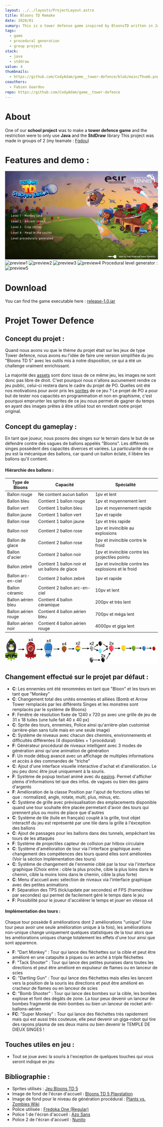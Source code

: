 ```yaml
---
layout: ../../layouts/ProjectLayout.astro
title: Bloons TD Remake
date: 2020/01
sumary: This is a tower defense game inspired by BloonsTD written in Java. It features multiple levels and procedurally generated content
tags: 
  - game
  - procedural generation
  - group project
stack:
  - java
  - stddraw
value: 4
thumbnails: 
  - https://github.com/CodyAdam/game__tower-defence/blob/main/Thumb.png?raw=true
coauthors: 
  - Fabien Goardou
repo: https://github.com/CodyAdam/game__tower-defence
---
```




# About

One of our **school project** was to make a **tower defence game** and the restriction were to only use **Java** and the **StdDraw** library
This project was made in groups of 2 (my teamate : [Fgdou](https://github.com/Fgdou))

# Features and demo :

![preview0](https://github.com/CodyAdam/game__tower-defence/blob/main/preview0.gif?raw=true)
![preview1](https://github.com/CodyAdam/game__tower-defence/blob/main/preview1.gif?raw=true)
![preview2](https://github.com/CodyAdam/game__tower-defence/blob/main/preview2.gif?raw=true)
![preview3](https://github.com/CodyAdam/game__tower-defence/blob/main/preview3.gif?raw=true)
![preview4](https://github.com/CodyAdam/game__tower-defence/blob/main/preview4.gif?raw=true)
Procedural level generator :
![preview5](https://github.com/CodyAdam/game__tower-defence/blob/main/preview5.gif?raw=true)

# Download 

You can find the game executable here : [release-1.0.jar](https://github.com/CodyAdam/game__tower-defence/releases/download/1.0/release-1.0.jar)

# Projet Tower Defence

## Concept du projet :

Quand nous avons vu que le thème du projet était sur les jeux de type Tower defence, nous avons eu l'idée de faire une version simplifiée du jeu "Bloons TD 5" avec les outils mis à notre disposition, ce qui a été un challenge vraiment enrichissant.

La majorité des [assets](https://en.wikipedia.org/wiki/Digital_asset) sont donc issus de ce même jeu, les images ne sont donc pas libre de droit. C'est pourquoi nous n'allons aucunement rendre ce jeu public, celui-ci restera dans le cadre du projet de PO. Quelles ont été nos motivations pour avoir pris les [sprites](<https://en.wikipedia.org/wiki/Sprite_(computer_graphics)>) de ce jeu ? Le projet de PO a pour but de tester nos capacités en programmation et non en graphisme, c'est pourquoi emprunter les sprites de ce jeu nous permet de gagner du temps en ayant des images prêtes à être utilisé tout en rendant notre projet original.

## Concept du gameplay :

En tant que joueur, nous posons des singes sur le terrain dans le but de se défendre contre des vagues de ballons appelés "Bloons". Les différents singes possèdent des capacités diverces et variées. La particularité de ce jeu est la mécanique des ballons, car quand un ballon éclate, il libère les ballons qu'il contient.

#### Hiérarchie des ballons :

| Type de Bloons      | Capacité                                      | Spécialité                                          |
| ------------------- | --------------------------------------------- | --------------------------------------------------- |
| Ballon rouge        | Ne contient aucun ballon                      | 1pv et lent                                         |
| Ballon bleu         | Contient 1 ballon rouge                       | 1pv et moyennement lent                             |
| Ballon vert         | Contient 1 ballon bleu                        | 1pv et moyennement rapide                           |
| Ballon jaune        | Contient 1 ballon vert                        | 1pv et rapide                                       |
| Ballon rose         | Contient 1 ballon jaune                       | 1pv et très rapide                                  |
| Ballon noir         | Contient 2 ballon rose                        | 1pv et invincible au explosions                     |
| Ballon de glace     | Contient 2 ballon rose                        | 1pv et invincible contre le froid                   |
| Ballon d'acier      | Contient 2 ballon noir                        | 1pv et invincible contre les projectiles pointu     |
| Ballon zebré        | Contient 1 ballon noir et un ballons de glace | 1pv et invincible contre les explosions et le froid |
| Ballon arc-en-ciel  | Contient 2 ballon zebré                       | 1pv et rapide                                       |
| Ballon céramic      | Contient 2 ballon arc-en-ciel                 | 10pv et lent                                        |
| Ballon aérien bleu  | Contient 4 ballon céramique                   | 200pv et très lent                                  |
| Ballon aérien rouge | Contient 4 ballon aérien bleu                 | 700pv et méga lent                                  |
| Ballon aérien noir  | Contient 4 ballon aérien rouge                | 4000pv et giga lent                                 |

![Voir image d'explication des Bloons "explication_ballon.png"](https://github.com/CodyAdam/game__tower-defence/raw/main/explication_ballon.png)


## Changement effectué sur le projet par défaut :

-   **C**: Les ennemies ont été renommées en tant que "Bloon" et les tours en tant que "Monkey"
-   **C**: Changement total des unités ennemies et alliées (Bomb et Arrow Tower remplacés par les différents Singes et les monstres sont remplacés par le système de Bloons)
-   **F**: Fenêtre de résolution fixée de 1240 x 720 px avec une grille de jeu de 31 x 18 tuiles (une tuile fait 40 x 40 px)
-   **C**: Sprite des tours, ennemies, Police ainsi qu'arrière-plan customisé (arrière-plan sans tuile mais en une seule image)
-   **C**: Système de niveaux avec chacun des chemins, environnements et difficultés différentes (4 disponibles + 1 procédural)
-   **F**: Générateur procédural de niveaux intelligent avec 3 modes de génération ainsi qu'une animation de génération
-   **F**: Un mode débug avancé avec un affichage de multiples informations et accès à des commandes de "triche"
-   **C**: Ajout d'une interface visuelle interactive d'achat et d'amélioration. Le jeu peu donc être joué uniquement à la souris.
-   **F**: Système de popup textuel animé avec du [easing](https://easings.net/fr). Permet d'afficher pleins d'informations tel que des infos. de vagues ou bien des gains d'argents
-   **F**: Amélioration de la classe Position par l'ajout de fonctions utiles tel que : normalized, angle, rotate, multi, plus, minus, etc.
-   **C**: Système de grille avec prévisualisation des emplacements disponible quand une tour souhaite être placée permetant d'avoir des tours qui prennent plus ou moins de place que d'autres
-   **C**: Système de tile (tuile en français) couplé à la grille, tout objet interactif du jeu est représenté par une tile dans la grille à l'éxception des ballons
-   **C**: Ajout de passages pour les ballons dans des tunnels, empêchant les tours de les attaqués
-   **F**: Système de projectiles capteur de collision par hitbox circulaire
-   **C**: Système d'amélioration de tour via l'interface graphique avec changement des compétences des tours quand elles sont améliorées (Voir la séction Implémentation des tours)
-   **C**: Système de changement de l'ennemie ciblé par la tour via l'interface graphique (Choix entre : cible la plus proche, cible la plus loins dans le chemin, cible la moins loins dans le chemin, cible la plus forte)
-   **C**: Menu d'accueil avec sélection de niveaux via l'interface graphique avec des petites animations
-   **F**: Séparation des TPS (tick/update par secondes) et FPS (frame/draw par secondes) qui permet de facilement géré le temps dans le jeu
-   **F**: Possibilité pour le joueur d'accélérer le temps et jouer en vitesse x4

#### Implémentation des tours :

Chaque tour possède 6 améliorations dont 2 améliorations "unique" (Une tour peux avoir une seule amélioration unique à la fois), les améliorations non-unique change uniquement quelques statistiques de la tour alors que les améliorations uniques change totalement les effets d'une tour ainsi que sont apparence.

-   **F**: "Dart Monkey" : Tour qui lance des fléchettes sur la cible et peut être amélioré en une catapulte à piques ou en arché à triple fléchettes
-   **F**: "Tack Shooter" : Tour qui lance des petites punaises dans toutes les directions et peut être amélioré en expulseur de flames ou en lanceur de scies
-   **C**: "Dartling Gun" : Tour qui lance des fléchettes mais elles les lancent vers la position de la souris les directions et peut être amélioré en cracheur de flames ou en lanceur de scies
-   **C**: "Bomb Shooter" : Tour qui lance des bombes sur la cible, les bombes explose et font des dégâts de zone. La tour peux devenir un lanceur de bombes fragmenté de mini-bombes ou bien un lanceur de rocket anti-ballons-aérien
-   **FC**: "Super Monkey" : Tour qui lance des fléchettes très rapidement mais qui est aussi très couteuse, elle peut devenir un giga-robot qui tire des rayons plasma de ses deux mains ou bien devenir le TEMPLE DE DIEUX SINGES !

## Touches utiles en jeu :

-   Tout se joue avec la souris à l'exception de quelques touches qui vous seront indiqué en jeu

## Bibliographie :

-   Sprites utilisés : [Jeu Bloons TD 5](https://store.steampowered.com/app/306020Bloons_TD_5/)
-   Image de fond de l'écran d'accueil : [Bloons TD 5 Playstation](https://store.playstation.com/fr-fr/product/EP2575-CUSA08065_00-BTD5000000000001)
-   Image de fond pour le niveau de génération procédural : [Plants vs. Zombies Wiki](https://plantsvszombies.fandom.com/wiki/Day)
-   Police utilisée : [Fredoka One (Regular)](https://fonts.google.com/specimen/Fredoka+One)
-   Police 1 de l'écran d'accueil : [Azo Sans](https://fonts.adobe.com/fonts/azo-sans)
-   Police 2 de l'écran d'accueil : [Nunito](https://fonts.google.com/specimen/Nunito)
